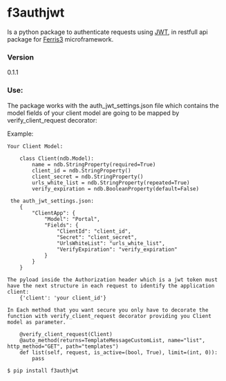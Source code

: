 # f3authjwt
Is a python package to authenticate requests using [JWT], in restfull api package for [Ferris3] microframework.

### Version
0.1.1

### Use:

The package works with the auth_jwt_settings.json file which contains the model fields of your client model are going to be mapped by verify_client_request decorator:

Example:
	
	Your Client Model:

		class Client(ndb.Model):
		    name = ndb.StringProperty(required=True)
		    client_id = ndb.StringProperty()
		    client_secret = ndb.StringProperty()
		    urls_white_list = ndb.StringProperty(repeated=True)
		    verify_expiration = ndb.BooleanProperty(default=False)

	 the auth_jwt_settings.json:
	 	{
		    "ClientApp": {
		        "Model": "Portal",
		        "Fields": {
		            "ClientId": "client_id",
		            "Secret": "client_secret",
		            "UrlsWhiteList": "urls_white_list",
		            "VerifyExpiration": "verify_expiration"
		        }
		    }
		}

	The pyload inside the Authorization header which is a jwt token must have the next structure in each request to identify the application client:
		{'client': 'your client_id'}

	In Each method that you want secure you only have to decorate the function with verify_client_request decorator providing you Client model as parameter.
	
		@verify_client_request(Client)
	    @auto_method(returns=TemplateMessageCustomList, name="list", http_method="GET", path="templates")
	    def list(self, request, is_active=(bool, True), limit=(int, 0)):
	    	pass

```sh
$ pip install f3authjwt
```
 
 [JWT]: <https://pypi.python.org/pypi/PyJWT/1.4.0>
 [Ferris3]: <http://ferris-framework.appspot.com/docs3alpha/introduction.html>